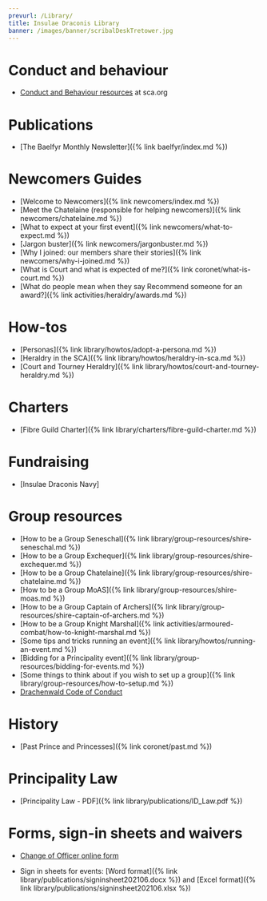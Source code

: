```yaml
---
prevurl: /Library/
title: Insulae Draconis Library
banner: /images/banner/scribalDeskTretower.jpg
---
```


# Conduct and behaviour

- [Conduct and Behaviour resources](https://www.sca.org/conduct-behavior-in-the-sca/) at sca.org

# Publications

- [The Baelfyr Monthly Newsletter]({% link baelfyr/index.md %})

# Newcomers Guides

- [Welcome to Newcomers]({% link newcomers/index.md %})
- [Meet the Chatelaine (responsible for helping newcomers)]({% link newcomers/chatelaine.md %})
- [What to expect at your first event]({% link newcomers/what-to-expect.md %})
- [Jargon buster]({% link newcomers/jargonbuster.md %})
- [Why I joined: our members share their stories]({% link newcomers/why-i-joined.md %})
- [What is Court and what is expected of me?]({% link coronet/what-is-court.md %})
- [What do people mean when they say Recommend someone for an award?]({% link activities/heraldry/awards.md %})

# How-tos

- [Personas]({% link library/howtos/adopt-a-persona.md %})
- [Heraldry in the SCA]({% link library/howtos/heraldry-in-sca.md %})
- [Court and Tourney Heraldry]({% link library/howtos/court-and-tourney-heraldry.md %})

# Charters
- [Fibre Guild Charter]({% link library/charters/fibre-guild-charter.md %})

# Fundraising
- [Insulae Draconis Navy]

# Group resources

- [How to be a Group Seneschal]({% link library/group-resources/shire-seneschal.md %})
- [How to be a Group Exchequer]({% link library/group-resources/shire-exchequer.md %})
- [How to be a Group Chatelaine]({% link library/group-resources/shire-chatelaine.md %})
- [How to be a Group MoAS]({% link library/group-resources/shire-moas.md %})
- [How to be a Group Captain of Archers]({% link library/group-resources/shire-captain-of-archers.md %})
- [How to be a Group Knight Marshal]({% link activities/armoured-combat/how-to-knight-marshal.md %})
- [Some tips and tricks running an event]({% link library/howtos/running-an-event.md %})
- [Bidding for a Principality event]({% link library/group-resources/bidding-for-events.md %})
- [Some things to think about if you wish to set up a group]({% link library/group-resources/how-to-setup.md %})
- [Drachenwald Code of Conduct](https://drachenwald.sca.org/offices/seneschal/files/DrachenwaldCodeofConductv1.0June2020.pdf)

# History
- [Past Prince and Princesses]({% link coronet/past.md %})

# Principality Law
- [Principality Law - PDF]({% link library/publications/ID_Law.pdf %})

# Forms, sign-in sheets and waivers

- [Change of Officer online form](https://docs.google.com/forms/d/e/1FAIpQLSeqIMHbpB3a1d2XGyaAP1rDe3ZUV4X7Yx5PBvZ_3AH3Qr9odA/viewform)

- Sign in sheets for events: [Word format]({% link library/publications/signinsheet202106.docx %}) and [Excel format]({% link library/publications/signinsheet202106.xlsx %})
